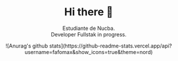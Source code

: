<h1 align="center"> Hi there 👋 </h1>
<p align="center">Estudiante de Nucba. 
<br>
Developer Fullstak in progress. </p>


 <p align="center"> ![Anurag's github stats](https://github-readme-stats.vercel.app/api?username=fafomax&show_icons=true&theme=nord)
</p>

